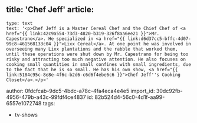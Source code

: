 title: 'Chef Jeff'
article:
  -
    type: text
    text: '<p>Chef Jeff is a Master Cereal Chef and the Chief Chef of <a href="{{ link:42c9a554-73d3-4820-b319-326f8aa6ee21 }}">Mr. Capestrano</a>. He specialized in <a href="{{ link:d6d37cc5-bffc-4d07-99c8-461568133c04 }}">Lixx Cereal</a>. At one point he was involved in overseeing many Lixx plantations and the rabble that worked them, until these operations were shut down by Mr. Capestrano for being too risky and attracting too much negative attention. He also focuses on cooking small quantities in small confines with small ingredients, due to the fact that he is so small. He has his own show, <a href="{{ link:5184c95c-8e8e-4f6c-b2d6-c6d6f4ebe6c6 }}">Chef Jeff''s Cooking Closet</a>.</p>'
author: 0fdcfcab-9dc5-4bdc-a78c-4fa4eca4e4e5
import_id: 30dc92fb-4956-479b-a43c-99fdf4ce4837
id: 82b524d4-56c0-4d1f-aa99-6557e1072748
tags:
  - tv-shows

